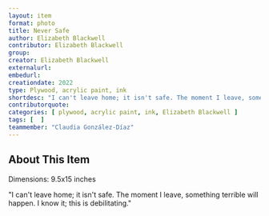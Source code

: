 ```yaml
---
layout: item
format: photo
title: Never Safe
author: Elizabeth Blackwell
contributor: Elizabeth Blackwell
group: 
creator: Elizabeth Blackwell
externalurl: 
embedurl: 
creationdate: 2022
type: Plywood, acrylic paint, ink
shortdesc: "I can't leave home; it isn't safe. The moment I leave, something terrible will happen. I know it; this is debilitating."
contributorquote: 
categories: [ plywood, acrylic paint, ink, Elizabeth Blackwell ]
tags: [  ]
teammember: "Claudia González-Díaz"
---
```


## About This Item

Dimensions: 9.5x15 inches

"I can't leave home; it isn't safe. The moment I leave, something terrible will happen. I know it; this is debilitating."
